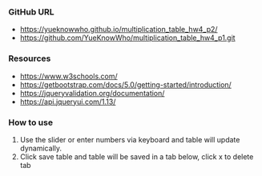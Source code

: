 ### GitHub URL
- https://yueknowwho.github.io/multiplication_table_hw4_p2/
- https://github.com/YueKnowWho/multiplication_table_hw4_p1.git
### Resources
- https://www.w3schools.com/
- https://getbootstrap.com/docs/5.0/getting-started/introduction/
- https://jqueryvalidation.org/documentation/
- https://api.jqueryui.com/1.13/
### How to use
1. Use the slider or enter numbers via keyboard and table will update dynamically. 
2. Click save table and table will be saved in a tab below, click x to delete tab  